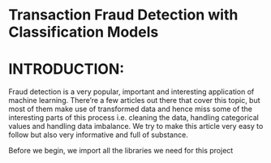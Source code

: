 # Transaction Fraud Detection with Classification Models

# INTRODUCTION:

Fraud detection is a very popular, important and interesting application of machine learning. There’re a few articles out there that cover this topic, but most of them make use of transformed data and hence miss some of the interesting parts of this process i.e. cleaning the data, handling categorical values and handling data imbalance. We try to make this article very easy to follow but also very informative and full of substance.

Before we begin, we import all the libraries we need for this project

